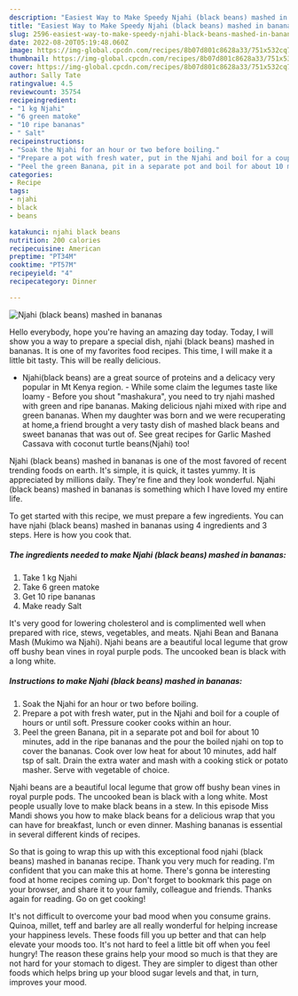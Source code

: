 ```yaml
---
description: "Easiest Way to Make Speedy Njahi (black beans) mashed in bananas"
title: "Easiest Way to Make Speedy Njahi (black beans) mashed in bananas"
slug: 2596-easiest-way-to-make-speedy-njahi-black-beans-mashed-in-bananas
date: 2022-08-20T05:19:48.060Z
image: https://img-global.cpcdn.com/recipes/8b07d801c8628a33/751x532cq70/njahi-black-beans-mashed-in-bananas-recipe-main-photo.jpg
thumbnail: https://img-global.cpcdn.com/recipes/8b07d801c8628a33/751x532cq70/njahi-black-beans-mashed-in-bananas-recipe-main-photo.jpg
cover: https://img-global.cpcdn.com/recipes/8b07d801c8628a33/751x532cq70/njahi-black-beans-mashed-in-bananas-recipe-main-photo.jpg
author: Sally Tate
ratingvalue: 4.5
reviewcount: 35754
recipeingredient:
- "1 kg Njahi"
- "6 green matoke"
- "10 ripe bananas"
- " Salt"
recipeinstructions:
- "Soak the Njahi for an hour or two before boiling."
- "Prepare a pot with fresh water, put in the Njahi and boil for a couple of hours or until soft. Pressure cooker cooks within an hour."
- "Peel the green Banana, pit in a separate pot and boil for about 10 minutes, add in the ripe bananas and the pour the boiled njahi on top to cover the bananas. Cook over low heat for about 10 minutes, add half tsp of salt. Drain the extra water and mash with a cooking stick or potato masher. Serve with vegetable of choice."
categories:
- Recipe
tags:
- njahi
- black
- beans

katakunci: njahi black beans 
nutrition: 200 calories
recipecuisine: American
preptime: "PT34M"
cooktime: "PT57M"
recipeyield: "4"
recipecategory: Dinner

---
```



![Njahi (black beans) mashed in bananas](https://img-global.cpcdn.com/recipes/8b07d801c8628a33/751x532cq70/njahi-black-beans-mashed-in-bananas-recipe-main-photo.jpg)

Hello everybody, hope you're having an amazing day today. Today, I will show you a way to prepare a special dish, njahi (black beans) mashed in bananas. It is one of my favorites food recipes. This time, I will make it a little bit tasty. This will be really delicious.

- Njahi(black beans) are a great source of proteins and a delicacy very popular in Mt Kenya region. - While some claim the legumes taste like loamy - Before you shout &#34;mashakura&#34;, you need to try njahi mashed with green and ripe bananas. Making delicious njahi mixed with ripe and green bananas. When my daughter was born and we were recuperating at home,a friend brought a very tasty dish of mashed black beans and sweet bananas that was out of. See great recipes for Garlic Mashed Cassava with coconut turtle beans(Njahi) too!

Njahi (black beans) mashed in bananas is one of the most favored of recent trending foods on earth. It's simple, it is quick, it tastes yummy. It is appreciated by millions daily. They're fine and they look wonderful. Njahi (black beans) mashed in bananas is something which I have loved my entire life.


To get started with this recipe, we must prepare a few ingredients. You can have njahi (black beans) mashed in bananas using 4 ingredients and 3 steps. Here is how you cook that.

<!--inarticleads1-->

##### The ingredients needed to make Njahi (black beans) mashed in bananas:

1. Take 1 kg Njahi
1. Take 6 green matoke
1. Get 10 ripe bananas
1. Make ready  Salt


It&#39;s very good for lowering cholesterol and is complimented well when prepared with rice, stews, vegetables, and meats. Njahi Bean and Banana Mash (Mukimo wa Njahi). Njahi beans are a beautiful local legume that grow off bushy bean vines in royal purple pods. The uncooked bean is black with a long white. 

<!--inarticleads2-->

##### Instructions to make Njahi (black beans) mashed in bananas:

1. Soak the Njahi for an hour or two before boiling.
1. Prepare a pot with fresh water, put in the Njahi and boil for a couple of hours or until soft. Pressure cooker cooks within an hour.
1. Peel the green Banana, pit in a separate pot and boil for about 10 minutes, add in the ripe bananas and the pour the boiled njahi on top to cover the bananas. Cook over low heat for about 10 minutes, add half tsp of salt. Drain the extra water and mash with a cooking stick or potato masher. Serve with vegetable of choice.


Njahi beans are a beautiful local legume that grow off bushy bean vines in royal purple pods. The uncooked bean is black with a long white. Most people usually love to make black beans in a stew. In this episode Miss Mandi shows you how to make black beans for a delicious wrap that you can have for breakfast, lunch or even dinner. Mashing bananas is essential in several different kinds of recipes. 

So that is going to wrap this up with this exceptional food njahi (black beans) mashed in bananas recipe. Thank you very much for reading. I'm confident that you can make this at home. There's gonna be interesting food at home recipes coming up. Don't forget to bookmark this page on your browser, and share it to your family, colleague and friends. Thanks again for reading. Go on get cooking!

It's not difficult to overcome your bad mood when you consume grains. Quinoa, millet, teff and barley are all really wonderful for helping increase your happiness levels. These foods fill you up better and that can help elevate your moods too. It's not hard to feel a little bit off when you feel hungry! The reason these grains help your mood so much is that they are not hard for your stomach to digest. They are simpler to digest than other foods which helps bring up your blood sugar levels and that, in turn, improves your mood.
